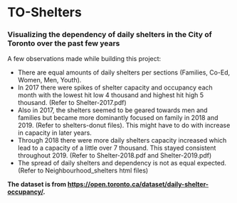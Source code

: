 # TO-Shelters
### Visualizing the dependency of daily shelters in the City of Toronto over the past few years
A few observations made while building this project:
- There are equal amounts of daily shelters per sections (Families, Co-Ed, Women, Men, Youth).
- In 2017 there were spikes of shelter capacity and occupancy each month with the lowest hit low 4 thousand and highest hit high 5 thousand. (Refer to Shelter-2017.pdf)
- Also in 2017, the shelters seemed to be geared towards men and families but became more dominantly focused on family in 2018 and 2019. (Refer to shelters-donut files). This might have to do with increase in capacity in later years.
- Through 2018 there were more daily shelters capacity increased which lead to a capacity of a little over 7 thousand. This stayed consistent throughout 2019. (Refer to Shelter-2018.pdf and Shelter-2019.pdf)
- The spread of daily shelters and dependency is not as equal expected.(Refer to Neighbourhood_shelters html files)

**The dataset is from https://open.toronto.ca/dataset/daily-shelter-occupancy/.**

